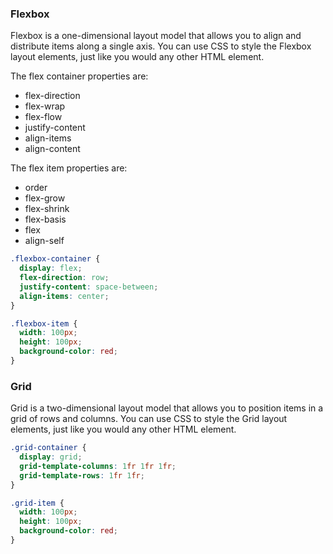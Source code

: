 ### Flexbox

Flexbox is a one-dimensional layout model that allows you to align and distribute items along a single axis.
You can use CSS to style the Flexbox layout elements, just like you would any other HTML element.

The flex container properties are:

- flex-direction
- flex-wrap
- flex-flow
- justify-content
- align-items
- align-content

The flex item properties are:

- order
- flex-grow
- flex-shrink
- flex-basis
- flex
- align-self

```css
.flexbox-container {
  display: flex;
  flex-direction: row;
  justify-content: space-between;
  align-items: center;
}

.flexbox-item {
  width: 100px;
  height: 100px;
  background-color: red;
}
```

### Grid

Grid is a two-dimensional layout model that allows you to position items in a grid of rows and columns.
You can use CSS to style the Grid layout elements, just like you would any other HTML element.

```css
.grid-container {
  display: grid;
  grid-template-columns: 1fr 1fr 1fr;
  grid-template-rows: 1fr 1fr;
}

.grid-item {
  width: 100px;
  height: 100px;
  background-color: red;
}
```
